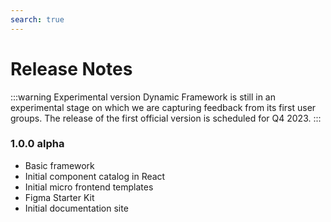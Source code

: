 ```yaml
---
search: true
---
```


# Release Notes

:::warning Experimental version
Dynamic Framework is still in an experimental stage on which we are capturing feedback from its first user groups. The release of the first official version is scheduled for Q4 2023.
:::

### 1.0.0 alpha

- Basic framework
- Initial component catalog in React
- Initial micro frontend templates
- Figma Starter Kit
- Initial documentation site